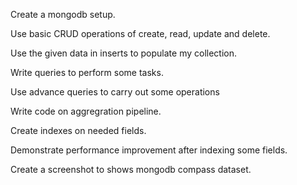 Create a mongodb setup.

Use basic CRUD operations of create, read, update and delete.

Use the given data in inserts to populate my collection.

Write queries to perform some tasks.

Use advance queries to carry out some operations

Write code on aggregration pipeline.

Create indexes on needed fields.

Demonstrate performance improvement after indexing some fields.

Create a screenshot to shows mongodb compass dataset.
